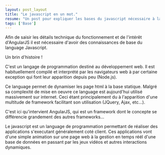 ```yaml
---
layout: post_layout
title: "Le javascript en un mot."
resume: "Un post pour expliquer les bases du javascript nécessaire à la compréhension de la suite"
tags: ['Base']
---
```


Afin de saisir les détails technique du fonctionnement et de l'intérêt d'AngularJS il est nécessaire d'avoir des connaissances de base du language Javascript.

Un brin d'histoire !

C'est un langage de programmation destiné au développement web. Il est habituellement compilé et interprété par les navigateurs web à par certaine exception
qui font leur apparition depuis peu (Node.js). 

Ce language permet de dynamiser les page html à la base statique. Malgré sa complexité de mise en oeuvre ce language est aujourd'hui utilisé massivement
sur internet. Ceci étant principalement du à l'apparition d'une multitude de framework facilitant son utilisation (JQuery, Ajax, etc...). 

C'est ici qu'intervient AngularJS, qui est un framework dont le concepte se différencie grandement des autres frameworks...



Le javascript est un language de programmation permettant de réaliser des applications s'executant généralement coté client. Ces applications vont d'une simple
animation sur une page web à la gestion en temps réél d'une base de données en passant par les jeux vidéos et autres interactions dynamiques. 